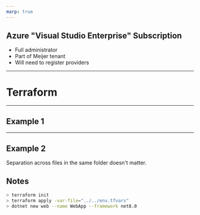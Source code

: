 ```yaml
---
marp: true
---
```



## Azure "Visual Studio Enterprise" Subscription

- Full administrator
- Part of Meijer tenant
- Will need to register providers

---

# Terraform


---

## Example 1



----

## Example 2

Separation across files in the same folder doesn't matter.





## Notes
```sh
> terraform init
> terraform apply -var-file="../../env.tfvars"
> dotnet new web --name WebApp --framework net8.0
```